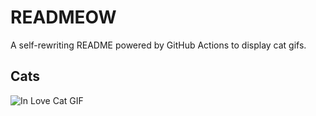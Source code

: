# READMEOW

A self-rewriting README powered by GitHub Actions to display cat gifs.

## Cats

![In Love Cat GIF](https://media4.giphy.com/media/MDJ9IbxxvDUQM/200.gif?cid=9acd02da0epkg60e8tw8cge8uukg2hvbne6msttjzcofml20&ep=v1_gifs_search&rid=200.gif&ct=g)
